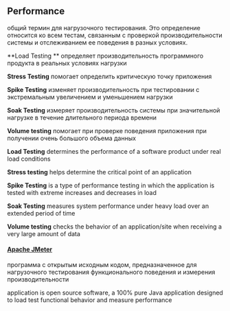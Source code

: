 ## Performance 
общий термин для нагрузочного тестирования. Это определение относится ко всем тестам, связанным с проверкой производительности системы и отслеживанием ее поведения в разных условиях.

**Load Testing ** 
определяет производительность программного продукта в реальных условиях нагрузки

**Stress Testing** 
помогает определить критическую точку приложения

**Spike Testing**
изменяет производительность при тестировании с экстремальным увеличением и уменьшением нагрузки

**Soak Testing**
измеряет производительность системы при значительной нагрузке в течение длительного периода времени

**Volume testing** 
помогает при проверке поведения приложения при получении очень большого объема данных


**Load Testing**
determines the performance of a software product under real load conditions

**Stress testing** 
helps determine the critical point of an application

**Spike Testing** 
is a type of performance testing in which the application is tested with extreme increases and decreases in load

**Soak Testing**
measures system performance under heavy load over an extended period of time

**Volume testing** 
checks the behavior of an application/site when receiving a very large amount of data

#### [Apache JMeter](https://jmeter.apache.org/download_jmeter.cgi)
программа с открытым исходным кодом, предназначенное для нагрузочного тестирования функционального поведения и измерения производительности

application is open source software, a 100% pure Java application designed to load test functional behavior and measure performance


